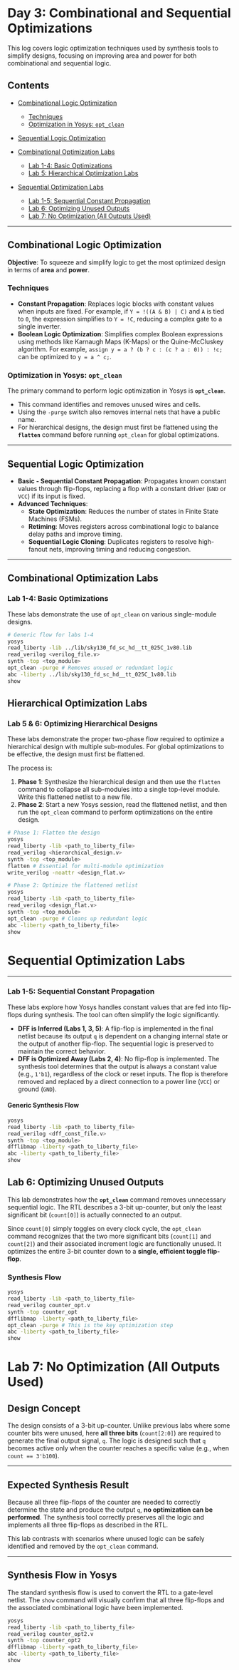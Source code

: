 # Day 3: Combinational and Sequential Optimizations 

This log covers logic optimization techniques used by synthesis tools to simplify designs, focusing on improving area and power for both combinational and sequential logic.

##  Contents

- [Combinational Logic Optimization](#combinational-logic-optimization)
  - [Techniques](#techniques)
  - [Optimization in Yosys: `opt_clean`](#optimization-in-yosys-opt_clean)
- [Sequential Logic Optimization](#sequential-logic-optimization)
- [Combinational Optimization Labs](#combinational-optimization-labs)
  - [Lab 1-4: Basic Optimizations](#lab-1-4-basic-optimizations)
  - [Lab 5: Hierarchical Optimization Labs](#lab-5--6-optimizing-hierarchical-designs)
  
- [Sequential Optimization Labs](#sequential-optimization-labs)
  - [Lab 1-5: Sequential Constant Propagation](#lab-1-5-sequential-constant-propagation)
  - [Lab 6: Optimizing Unused Outputs](#lab-6-optimizing-unused-outputs)
  - [Lab 7: No Optimization (All Outputs Used)](#lab-7-no-optimization-all-outputs-used)

---

## Combinational Logic Optimization

**Objective**: To squeeze and simplify logic to get the most optimized design in terms of **area** and **power**.

### Techniques

-   **Constant Propagation**: Replaces logic blocks with constant values when inputs are fixed. For example, if `Y = !((A & B) | C)` and `A` is tied to `0`, the expression simplifies to `Y = !C`, reducing a complex gate to a single inverter.
-   **Boolean Logic Optimization**: Simplifies complex Boolean expressions using methods like Karnaugh Maps (K-Maps) or the Quine-McCluskey algorithm. For example, `assign y = a ? (b ? c : (c ? a : 0)) : !c;` can be optimized to `y = a ^ c;`.

### Optimization in Yosys: `opt_clean`
The primary command to perform logic optimization in Yosys is **`opt_clean`**.

-   This command identifies and removes unused wires and cells.
-   Using the `-purge` switch also removes internal nets that have a public name.
-   For hierarchical designs, the design must first be flattened using the **`flatten`** command before running `opt_clean` for global optimizations.

---

## Sequential Logic Optimization

-   **Basic - Sequential Constant Propagation**: Propagates known constant values through flip-flops, replacing a flop with a constant driver (`GND` or `VCC`) if its input is fixed.
-   **Advanced Techniques**:
    -   **State Optimization**: Reduces the number of states in Finite State Machines (FSMs).
    -   **Retiming**: Moves registers across combinational logic to balance delay paths and improve timing.
    -   **Sequential Logic Cloning**: Duplicates registers to resolve high-fanout nets, improving timing and reducing congestion.

---

## Combinational Optimization Labs

### Lab 1-4: Basic Optimizations
These labs demonstrate the use of `opt_clean` on various single-module designs.

```bash
# Generic flow for labs 1-4
yosys
read_liberty -lib ../lib/sky130_fd_sc_hd__tt_025C_1v80.lib
read_verilog <verilog_file.v> 
synth -top <top_module>
opt_clean -purge # Removes unused or redundant logic
abc -liberty ../lib/sky130_fd_sc_hd__tt_025C_1v80.lib
show
```
## Hierarchical Optimization Labs

### Lab 5 & 6: Optimizing Hierarchical Designs
These labs demonstrate the proper two-phase flow required to optimize a hierarchical design with multiple sub-modules. For global optimizations to be effective, the design must first be flattened.

The process is:
1.  **Phase 1**: Synthesize the hierarchical design and then use the `flatten` command to collapse all sub-modules into a single top-level module. Write this flattened netlist to a new file.
2.  **Phase 2**: Start a new Yosys session, read the flattened netlist, and then run the `opt_clean` command to perform optimizations on the entire design.

```bash
# Phase 1: Flatten the design
yosys
read_liberty -lib <path_to_liberty_file>
read_verilog <hierarchical_design.v>
synth -top <top_module>
flatten # Essential for multi-module optimization
write_verilog -noattr <design_flat.v>

# Phase 2: Optimize the flattened netlist
yosys
read_liberty -lib <path_to_liberty_file>
read_verilog <design_flat.v>
synth -top <top_module>
opt_clean -purge # Cleans up redundant logic
abc -liberty <path_to_liberty_file>
show
```
# Sequential Optimization Labs 



---

### Lab 1-5: Sequential Constant Propagation

These labs explore how Yosys handles constant values that are fed into flip-flops during synthesis. The tool can often simplify the logic significantly.

-   **DFF is Inferred (Labs 1, 3, 5)**: A flip-flop is implemented in the final netlist because its output `q` is dependent on a changing internal state or the output of another flip-flop. The sequential logic is preserved to maintain the correct behavior.
-   **DFF is Optimized Away (Labs 2, 4)**: No flip-flop is implemented. The synthesis tool determines that the output is always a constant value (e.g., `1'b1`), regardless of the clock or reset inputs. The flop is therefore removed and replaced by a direct connection to a power line (`VCC`) or ground (`GND`).

#### Generic Synthesis Flow
```bash
yosys
read_liberty -lib <path_to_liberty_file>
read_verilog <dff_const_file.v>
synth -top <top_module>
dfflibmap -liberty <path_to_liberty_file>
abc -liberty <path_to_liberty_file>
show
```

## Lab 6: Optimizing Unused Outputs

This lab demonstrates how the **`opt_clean`** command removes unnecessary sequential logic. The RTL describes a 3-bit up-counter, but only the least significant bit (`count[0]`) is actually connected to an output.

Since `count[0]` simply toggles on every clock cycle, the `opt_clean` command recognizes that the two more significant bits (`count[1]` and `count[2]`) and their associated increment logic are functionally unused. It optimizes the entire 3-bit counter down to a **single, efficient toggle flip-flop**.

### Synthesis Flow
```bash
yosys
read_liberty -lib <path_to_liberty_file>
read_verilog counter_opt.v
synth -top counter_opt
dfflibmap -liberty <path_to_liberty_file>
opt_clean -purge # This is the key optimization step
abc -liberty <path_to_liberty_file>
show
```
# Lab 7: No Optimization (All Outputs Used) 

## Design Concept

The design consists of a 3-bit up-counter. Unlike previous labs where some counter bits were unused, here **all three bits** (`count[2:0]`) are required to generate the final output signal, `q`. The logic is designed such that `q` becomes active only when the counter reaches a specific value (e.g., when `count == 3'b100`).

---

## Expected Synthesis Result

Because all three flip-flops of the counter are needed to correctly determine the state and produce the output `q`, **no optimization can be performed**. The synthesis tool correctly preserves all the logic and implements all three flip-flops as described in the RTL.

This lab contrasts with scenarios where unused logic can be safely identified and removed by the `opt_clean` command.

---

## Synthesis Flow in Yosys

The standard synthesis flow is used to convert the RTL to a gate-level netlist. The `show` command will visually confirm that all three flip-flops and the associated combinational logic have been implemented.

```bash
yosys
read_liberty -lib <path_to_liberty_file>
read_verilog counter_opt2.v
synth -top counter_opt2
dfflibmap -liberty <path_to_liberty_file>
abc -liberty <path_to_liberty_file>
show
```
